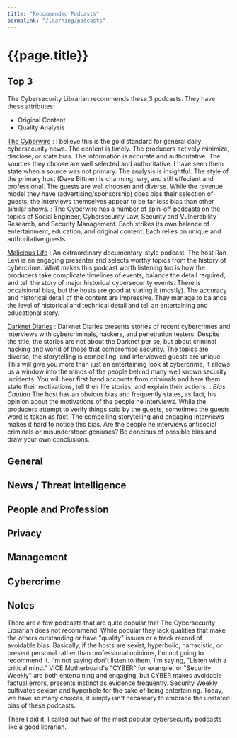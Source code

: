 ```yaml
---
title: "Recommended Podcasts"
permalink: "/learning/podcasts"
---
```


# {{page.title}}

## Top 3

The Cybersecurity Librarian recommends these 3 podcasts. They have these attributes:

- Original Content
- Quality Analysis

[The Cyberwire](https://www.thecyberwire.com/)
: I believe this is the gold standard for general daily cybersecurity news. The content is timely.  The producers actively minimize, disclose, or state bias. The information is accurate and authoritative. The sources they choose are well selected and authoritative. I have seen them state when a source was not primary. The analysis is insightful. The style of the primary host (Dave Bittner) is charming, wry, and still effecient and professional. The guests are well choosen and diverse. While the revenue model they have (advertising/sponsorship) does bias their selection of guests, the interviews themselves appear to be far less bias than other similar shows. 
: The Cyberwire has a number of spin-off podcasts on the topics of Social Engineer, Cybersecurity Law, Security and Vulnerability Research, and Security Management. Each strikes its own balance of entertainment, education, and original content. Each relies on unique and authoritative guests.

[Malicious Life](https://malicious.life/)
: An extraordinary documentary-style podcast. The host Ran Levi is an engaging presenter and selects worthy topics from the history of cybercrime. What makes this podcast worth listening too is how the producers take complicate timelines of events, balance the detail required, and tell the story of major historical cybersecurity events. There is occaisional bias, but the hosts are good at stating it (mostly). The accuracy and historical detail of the content are impressive. They manage to balance the level of historical and technical detail and tell an entertaining and educational story.

[Darknet Diaries](https://darknetdiaries.com/)
: Darknet Diaries presents stories of recent cybercrimes and interviews with cybercriminals, hackers, and penetration testers. Despite the title, the stories are not about the Darknet per se, but about criminal hacking and world of those that compromise security. The topics are diverse, the storytelling is compelling, and interviewed guests are unique. This will give you more than just an entertaining look at cybercrime, it allows us a window into the minds of the people behind many well known security incidents. You will hear first hand accounts from criminals and here them state their motivations, tell their life stories, and explain their actions.
: *Bias Caution* The host has an obvious bias and frequently states, as fact, his opinion about the motivations of the people he interviews. While the producers attempt to verify things said by the guests, sometimes the guests word is taken as fact. The compelling storytelling and engaging interviews makes it hard to notice this bias. Are the people he interviews antisocial criminals or misunderstood geniuses? Be concious of possible bias and draw your own conclusions.


## General


## News / Threat Intelligence



## People and Profession


## Privacy


## Management


## Cybercrime

## Notes

There are a few podcasts that are quite popular that The Cybersecurity Librarian does not recommend. While popular they lack qualities that make the others outstanding or have "quality" issues or a track record of avoidable bias. Basically, if the hosts are sexist, hyperbolic, narracistic, or present personal rather than professional opinions, I'm not going to recommend it. I'm not saying don't listen to them, I'm saying, "Listen with a critical mind." VICE Motherboard's "CYBER" for example, or "Security Weekly" are both entertaining and engaging, but CYBER makes avoidable factual errors, presents instinct as evidence frequently. Security Weekly cultivates sexism and hyperbole for the sake of being entertaining. Today, we have so many choices, it simply isn't necassary to embrace the unstated bias of these podcasts.

There I did it. I called out two of the most popular cybersecurity podcasts like a good librarian.